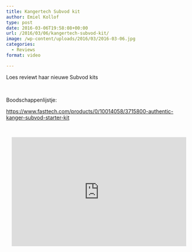 ```yaml
---
title: Kangertech Subvod kit
author: Emiel Kollof
type: post
date: 2016-03-06T19:58:08+00:00
url: /2016/03/06/kangertech-subvod-kit/
image: /wp-content/uploads/2016/03/2016-03-06.jpg
categories:
  - Reviews
format: video

---
```

Loes reviewt haar nieuwe Subvod kits

&nbsp;

Boodschappenlijstje:

<a href="https://www.fasttech.com/products/0/10014058/3715800-authentic-kanger-subvod-starter-kit" target="_blank">https://www.fasttech.com/products/0/10014058/3715800-authentic-kanger-subvod-starter-kit</a>

&nbsp;

<span class="embed-youtube" style="text-align:center; display: block;"><iframe class='youtube-player' type='text/html' width='474' height='297' src='https://www.youtube.com/embed/htMOtlO7m6g?version=3&#038;rel=1&#038;fs=1&#038;autohide=2&#038;showsearch=0&#038;showinfo=1&#038;iv_load_policy=1&#038;wmode=transparent' allowfullscreen='true' style='border:0;'></iframe></span>

&nbsp;